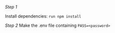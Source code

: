 *Step 1*

Install dependencies:
`run npm install`

*Step 2*
Make the .env file containing `PASS=<password>`
